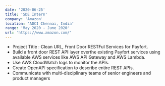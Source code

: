 ```yaml
---
date: '2020-06-25'
title: 'SDE Intern'
company: 'Amazon'
location: 'ADCI Chennai, India'
range: 'May 2020 - June 2020'
url: 'https://www.amazon.com/'
---
```


- Project Title : Clean URL, Front Door RESTFul Services for Payfort.
- Build a front door REST API layer overthe existing Payfort services using available AWS services like AWS API Gateway and AWS Lambda.
- Use AWS CloudWatch logs to monitor the APIs.
- Create OpenAPI specification to describe entire REST APIs.
- Communicate with multi-disciplinary teams of senior engineers and product managers
